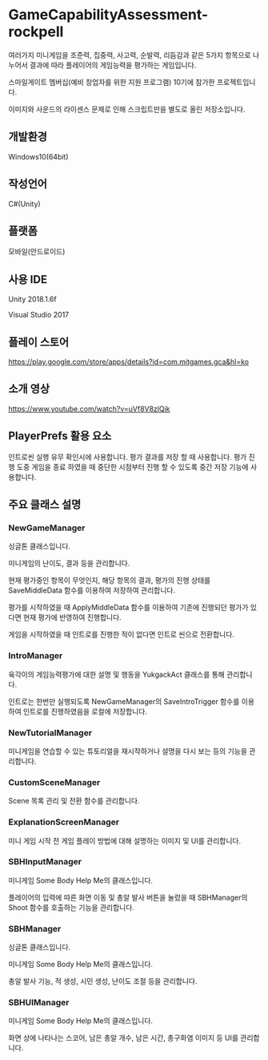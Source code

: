 # GameCapabilityAssessment-rockpell

여러가지 미니게임을 조준력, 집중력, 사고력, 순발력, 리듬감과 같은 5가지 항목으로 나누어서 결과에 따라 플레이어의 게임능력을 평가하는 게임입니다.

스마일게이트 멤버십(예비 창업자를 위한 지원 프로그램) 10기에 참가한 프로젝트입니다.

이미지와 사운드의 라이센스 문제로 인해 스크립트만을 별도로 올린 저장소입니다.

## 개발환경
Windows10(64bit)

## 작성언어
C#(Unity)

## 플랫폼
모바일(안드로이드)

## 사용 IDE
Unity 2018.1.6f

Visual Studio 2017

## 플레이 스토어
<https://play.google.com/store/apps/details?id=com.mitgames.gca&hl=ko>

## 소개 영상
<https://www.youtube.com/watch?v=uVf8V8zlQik>

## PlayerPrefs 활용 요소
인트로씬 실행 유무 확인시에 사용합니다.
평가 결과를 저장 할 때 사용합니다.
평가 진행 도중 게임을 종료 하였을 때 중단한 시점부터 진행 할 수 있도록 중간 저장 기능에 사용합니다.

## 주요 클래스 설명
### NewGameManager
싱글톤 클래스입니다.

미니게임의 난이도, 결과 등을 관리합니다.

현재 평가중인 항목이 무엇인지, 해당 항목의 결과, 평가의 진행 상태를 SaveMiddleData 함수를 이용하여 저장하여 관리합니다.

평가를 시작하였을 때 ApplyMiddleData 함수를 이용하여 기존에 진행되던 평가가 있다면 현재 평가에 반영하여 진행합니다.

게임을 시작하였을 때 인트로를 진행한 적이 없다면 인트로 씬으로 전환합니다.

### IntroManager
육각이의 게임능력평가에 대한 설명 및 행동을 YukgackAct 클래스를 통해 관리합니다.

인트로는 한번만 실행되도록 NewGameManager의 SaveIntroTrigger 함수를 이용하여 인트로를 진행하였음을 로컬에 저장합니다.

### NewTutorialManager
미니게임을 연습할 수 있는 튜토리얼을 재시작하거나 설명을 다시 보는 등의 기능을 관리합니다.

### CustomSceneManager
Scene 목록 관리 및 전환 함수를 관리합니다.

### ExplanationScreenManager
미니 게임 시작 전 게임 플레이 방법에 대해 설명하는 이미지 및 UI를 관리합니다.

### SBHInputManager

미니게임 Some Body Help Me의 클래스입니다.

플레이어의 입력에 따른 화면 이동 및 총알 발사 버튼을 눌렀을 때 SBHManager의 Shoot 함수를 호출하는 기능을 관리합니다.

### SBHManager
싱글톤 클래스입니다.

미니게임 Some Body Help Me의 클래스입니다.

총알 발사 기능, 적 생성, 시민 생성, 난이도 조절 등을 관리합니다.

### SBHUIManager
미니게임 Some Body Help Me의 클래스입니다.

화면 상에 나타나는 스코어, 남은 총알 개수, 남은 시간, 총구화염 이미지 등 UI를 관리합니다.

